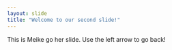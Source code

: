 ```yaml
---
layout: slide
title: "Welcome to our second slide!"
---
```

This is Meike go her slide.
Use the left arrow to go back!
